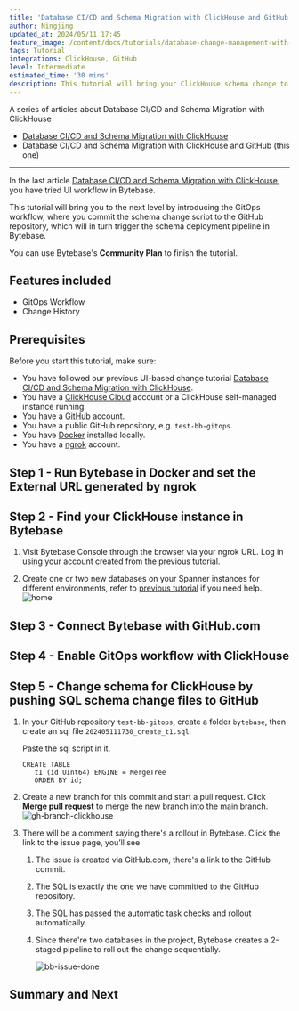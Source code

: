 ```yaml
---
title: 'Database CI/CD and Schema Migration with ClickHouse and GitHub'
author: Ningjing
updated_at: 2024/05/11 17:45
feature_image: /content/docs/tutorials/database-change-management-with-clickhouse-and-github/feature-image.webp
tags: Tutorial
integrations: ClickHouse, GitHub
level: Intermediate
estimated_time: '30 mins'
description: This tutorial will bring your ClickHouse schema change to the next level by introducing the GitOps workflow, where you commit schema change script to the GitHub repository, which will in turn trigger the schema deployment pipeline in Bytebase.
---
```


A series of articles about Database CI/CD and Schema Migration with ClickHouse

- [Database CI/CD and Schema Migration with ClickHouse](/docs/tutorials/database-change-management-with-clickhouse)
- Database CI/CD and Schema Migration with ClickHouse and GitHub (this one)

---

In the last article [Database CI/CD and Schema Migration with ClickHouse](/docs/tutorials/database-change-management-with-clickhouse), you have tried UI workflow in Bytebase.

This tutorial will bring you to the next level by introducing the GitOps workflow, where you commit the schema change script to the GitHub repository, which will in turn trigger the schema deployment pipeline in Bytebase.

You can use Bytebase's **Community Plan** to finish the tutorial.

## Features included

- GitOps Workflow
- Change History

## Prerequisites

Before you start this tutorial, make sure:

- You have followed our previous UI-based change tutorial [Database CI/CD and Schema Migration with ClickHouse](/docs/tutorials/database-change-management-with-clickhouse).
- You have a [ClickHouse Cloud](https://clickhouse.cloud/) account or a ClickHouse self-managed instance running.
- You have a [GitHub](https://github.com/) account.
- You have a public GitHub repository, e.g. `test-bb-gitops`.
- You have [Docker](https://www.docker.com/) installed locally.
- You have a [ngrok](http://ngrok.com) account.

## Step 1 - Run Bytebase in Docker and set the External URL generated by ngrok

<IncludeBlock url="/docs/get-started/install/vcs-with-ngrok"></IncludeBlock>

## Step 2 - Find your ClickHouse instance in Bytebase

1. Visit Bytebase Console through the browser via your ngrok URL. Log in using your account created from the previous tutorial.

1. Create one or two new databases on your Spanner instances for different environments, refer to [previous tutorial](/docs/tutorials/database-change-management-with-clickhouse) if you need help.
   ![home](/content/docs/tutorials/database-change-management-with-clickhouse-and-github/bb-project-dbs-clickhouse.webp)

## Step 3 - Connect Bytebase with GitHub.com

<IncludeBlock url="/docs/tutorials/share/vcs-with-github"></IncludeBlock>

## Step 4 - Enable GitOps workflow with ClickHouse

<IncludeBlock url="/docs/tutorials/share/vcs-in-project-github"></IncludeBlock>

## Step 5 - Change schema for ClickHouse by pushing SQL schema change files to GitHub

1. In your GitHub repository `test-bb-gitops`, create a folder `bytebase`, then create an sql file `202405111730_create_t1.sql`.

   Paste the sql script in it.

   ```text
   CREATE TABLE
      t1 (id UInt64) ENGINE = MergeTree
      ORDER BY id;
   ```

1. Create a new branch for this commit and start a pull request. Click **Merge pull request** to merge the new branch into the main branch.
   ![gh-branch-clickhouse](/content/docs/tutorials/database-change-management-with-clickhouse-and-github/gh-branch-clickhouse.webp)

1. There will be a comment saying there's a rollout in Bytebase. Click the link to the issue page, you’ll see

   1. The issue is created via GitHub.com, there's a link to the GitHub commit.
   1. The SQL is exactly the one we have committed to the GitHub repository.
   1. The SQL has passed the automatic task checks and rollout automatically.
   1. Since there're two databases in the project, Bytebase creates a 2-staged pipeline to roll out the change sequentially.

      ![bb-issue-done](/content/docs/tutorials/database-change-management-share/bb-issue-done-clickhouse.webp)

## Summary and Next

<IncludeBlock url="/docs/tutorials/share/vcs-summary-github"></IncludeBlock>
